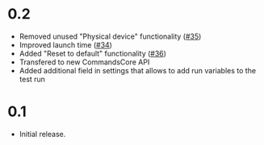 # 0.2

- Removed unused "Physical device" functionality ([#35](https://github.com/JoeSSS/calabash-launcher/pull/35))
- Improved launch time ([#34](https://github.com/JoeSSS/calabash-launcher/pull/34))
- Added "Reset to default" functionality ([#36](https://github.com/JoeSSS/calabash-launcher/pull/36))
- Transfered to new CommandsCore API
- Added additional field in settings that allows to add run variables to the test run

# 0.1

- Initial release.
